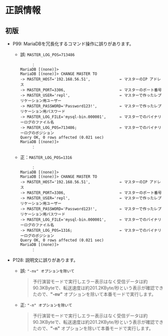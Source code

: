 # 正誤情報

## 初版

* P99: MariaDBを冗長化するコマンド操作に誤りがあります。  
  * 誤: `MASTER_LOG_POS=713486`   
    ```
    　　　：
    MariaDB [(none)]>
    MariaDB [(none)]> CHANGE MASTER TO
    -> MASTER_HOST='192.168.56.51',             ← マスターのIP アドレス
    -> MASTER_PORT=3306,                        ← マスターのポート番号
    -> MASTER_USER='repl',                      ← マスターで作ったレプリケーション用ユーザー
    -> MASTER_PASSWORD='Password123!',          ← マスターで作ったレプリケーション用パスワード
    -> MASTER_LOG_FILE='mysql-bin.000001',      ← マスターでのバイナリーログのファイル名
    -> MASTER_LOG_POS=713486;                   ← マスターでのバイナリーログのポジション
    Query OK, 0 rows affected (0.021 sec)
    MariaDB [(none)]>
    　　　：
    ```

  * 正：`MASTER_LOG_POS=1316`  
    ```
    　　　：
    MariaDB [(none)]>
    MariaDB [(none)]> CHANGE MASTER TO
    -> MASTER_HOST='192.168.56.51',             ← マスターのIP アドレス
    -> MASTER_PORT=3306,                        ← マスターのポート番号
    -> MASTER_USER='repl',                      ← マスターで作ったレプリケーション用ユーザー
    -> MASTER_PASSWORD='Password123!',          ← マスターで作ったレプリケーション用パスワード
    -> MASTER_LOG_FILE='mysql-bin.000001',      ← マスターでのバイナリーログのファイル名
    -> MASTER_LOG_POS=1316;                     ← マスターでのバイナリーログのポジション
    Query OK, 0 rows affected (0.021 sec)
    MariaDB [(none)]>
    　　　：
    ```


* P128: 説明文に誤りがあります。  
  * 誤: `"-nv" オプションを除いて`  
    > 予行演習モードで実行しエラー表示はなく受信データは約90.3KByteで、転送速度は約201.2KByte/秒という表示が確認できたので、**"-nv"** オプションを除いて本番モードで実行します。
  
  * 正: `"-n" オプションを除いて`  
    > 予行演習モードで実行しエラー表示はなく受信データは約90.3KByteで、転送速度は約201.2KByte/秒という表示が確認できたので、**"-n"** オプションを除いて本番モードで実行します。

